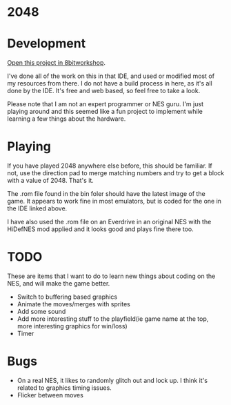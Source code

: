 2048
=====

# Development
[Open this project in 8bitworkshop](http://8bitworkshop.com/redir.html?platform=nes&githubURL=https%3A%2F%2Fgithub.com%2FG42makes%2Fnes_2048&file=2048.c).

I've done all of the work on this in that IDE, and used or modified most of my resources from there. I do not have a build process in here, as it's all done by the IDE. It's free and web based, so feel free to take a look.

Please note that I am not an expert programmer or NES guru. I'm just playing around and this seemed like a fun project to implement while learning a few things about the hardware.

# Playing
If you have played 2048 anywhere else before, this should be familiar. If not, use the direction pad to merge matching numbers and try to get a block with a value of 2048. That's it.

The .rom file found in the bin foler should have the latest image of the game. It appears to work fine in most emulators, but is coded for the one in the IDE linked above.

I have also used the .rom file on an Everdrive in an original NES with the HiDefNES mod applied and it looks good and plays fine there too.

# TODO
These are items that I want to do to learn new things about coding on the NES, and will make the game better.

* Switch to buffering based graphics
* Animate the moves/merges with sprites
* Add some sound
* Add more interesting stuff to the playfield(ie game name at the top, more interesting graphics for win/loss)
* Timer

# Bugs
* On a real NES, it likes to randomly glitch out and lock up. I think it's related to graphics timing issues.
* Flicker between moves

